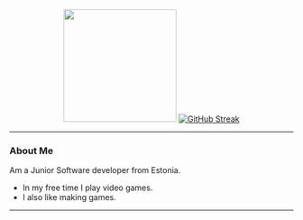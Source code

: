 <div id="header" align="center">
  <img src="https://github.com/user-attachments/assets/adcf3b8b-e21e-41fb-9110-838b9f4c2f03" width="200"/>
  <a href="https://git.io/streak-stats"><img src="https://github-readme-streak-stats.herokuapp.com?user=Pizzaold&theme=gruvbox-duo&hide_border=true&short_numbers=true&date_format=j%20M%5B%20Y%5D&exclude_days=Sun%2CSat" alt="GitHub Streak" /></a>
</div>

---
### About Me
Am a Junior Software developer from Estonia.
- In my free time I play video games.
- I also like making games.
---

<!--
**Pizzaold/Pizzaold** is a ✨ _special_ ✨ repository because its `README.md` (this file) appears on your GitHub profile.

Here are some ideas to get you started:

- 🔭 I’m currently working on ...
- 🌱 I’m currently learning ...
- 👯 I’m looking to collaborate on ...
- 🤔 I’m looking for help with ...
- 💬 Ask me about ...
- 📫 How to reach me: ...
- 😄 Pronouns: ...
- ⚡ Fun fact: ...
-->
